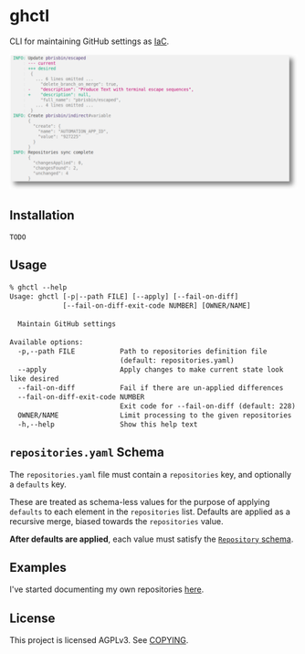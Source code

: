 # ghctl

CLI for maintaining GitHub settings as [IaC][].

[iac]: https://en.wikipedia.org/wiki/Infrastructure_as_code

![](./files/example.png)

## Installation

```console
TODO
```

## Usage

```console
% ghctl --help
Usage: ghctl [-p|--path FILE] [--apply] [--fail-on-diff]
             [--fail-on-diff-exit-code NUMBER] [OWNER/NAME]

  Maintain GitHub settings

Available options:
  -p,--path FILE           Path to repositories definition file
                           (default: repositories.yaml)
  --apply                  Apply changes to make current state look like desired
  --fail-on-diff           Fail if there are un-applied differences
  --fail-on-diff-exit-code NUMBER
                           Exit code for --fail-on-diff (default: 228)
  OWNER/NAME               Limit processing to the given repositories
  -h,--help                Show this help text
```

## `repositories.yaml` Schema

The `repositories.yaml` file must contain a `repositories` key, and optionally a
`defaults` key.

These are treated as schema-less values for the purpose of applying `defaults`
to each element in the `repositories` list. Defaults are applied as a recursive
merge, biased towards the `repositories` value.

**After defaults are applied**, each value must satisfy the [`Repository`
schema](./repository.schema.json).

## Examples

I've started documenting my own repositories [here](./repositories.yaml).

## License

This project is licensed AGPLv3. See [COPYING](./COPYING).
